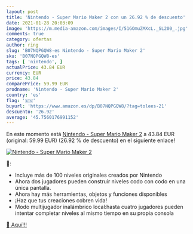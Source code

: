 ```yaml
---
layout: post
title: 'Nintendo - Super Mario Maker 2 con un 26.92 % de descuento'
date: 2021-01-28 20:03:09
image: 'https://m.media-amazon.com/images/I/51GOmuZMXcL._SL200_.jpg'
comments: true
category: ofertas
author: ring
slug: 'B07NQPGQW8-es Nintendo - Super Mario Maker 2'
sku: 'B07NQPGQW8-es'
tags: [ 'nintendo', ]
actualPrice: 43.84 EUR
currency: EUR
price: 43.84
comparePrice: 59.99 EUR
prodname: 'Nintendo - Super Mario Maker 2'
country: 'es'
flag: '🇪🇸'
buyurl: 'https://www.amazon.es/dp/B07NQPGQW8/?tag=tolees-21'
descuento: '26.92'
average: '45.7560176991152'
---
```


En este momento está [Nintendo - Super Mario Maker 2](https://www.amazon.es/dp/B07NQPGQW8/?tag=tolees-21) a 43.84 EUR (original: 59.99 EUR) (26.92 %  de descuento) en el siguiente enlace!

[![Nintendo - Super Mario Maker 2](https://m.media-amazon.com/images/I/51GOmuZMXcL._SL200_.jpg)](https://www.amazon.es/dp/B07NQPGQW8/?tag=tolees-21)

🔎:

- Incluye más de 100 niveles originales creados por Nintendo
- Ahora dos jugadores pueden construir niveles codo con codo en una única pantalla.
- Ahora hay más herramientas, objetos y funciones disponibles
- ¡Haz que tus creaciones cobren vida!
- Modo multijugador inalámbrico local:hasta cuatro jugadores pueden intentar completar niveles al mismo tiempo en su propia consola

[🛒 Aquí!!!](https://www.amazon.es/dp/B07NQPGQW8/?tag=tolees-21)
